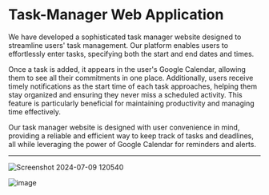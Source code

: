 # Task-Manager Web Application

We have developed a sophisticated task manager website designed to streamline users' task management. Our platform enables users to effortlessly enter tasks, specifying both the start and end dates and times.

Once a task is added, it appears in the user's Google Calendar, allowing them to see all their commitments in one place. Additionally, users receive timely notifications as the start time of each task approaches, helping them stay organized and ensuring they never miss a scheduled activity. This feature is particularly beneficial for maintaining productivity and managing time effectively.

Our task manager website is designed with user convenience in mind, providing a reliable and efficient way to keep track of tasks and deadlines, all while leveraging the power of Google Calendar for reminders and alerts.

____________________________________________

![Screenshot 2024-07-09 120540](https://github.com/bosesupriyo/Task-Manager/assets/124809398/d0b75033-3048-4c36-9717-ead17ed5576a)

![image](https://github.com/bosesupriyo/Task-Manager/assets/124809398/b8687d80-9a65-4905-960e-56b4e0391400)

